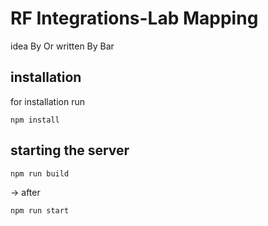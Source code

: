 # RF Integrations-Lab Mapping
idea By Or 
written By Bar
## installation
for installation run 
```
npm install
```
## starting the server
```
npm run build 
```
-> after
```
npm run start
```